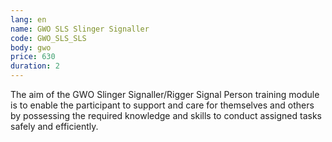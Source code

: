 ```yaml
---
lang: en
name: GWO SLS Slinger Signaller
code: GWO_SLS_SLS
body: gwo
price: 630
duration: 2
---
```


The aim of the GWO Slinger Signaller/Rigger Signal Person training module is to enable the participant to support and care for themselves and others by possessing the required knowledge and skills to conduct assigned tasks safely and efficiently.